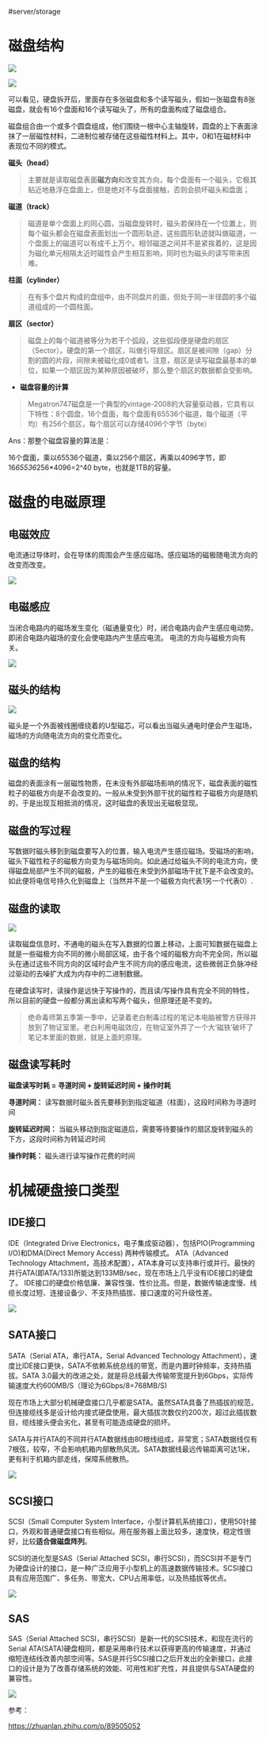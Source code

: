 #server/storage

# 磁盘结构

![](assets/磁盘概述/image-20221127185302610.png)

![](assets/磁盘概述/image-20221127185327972.png)


可以看见，硬盘拆开后，里面存在多张磁盘和多个读写磁头，假如一张磁盘有8张磁盘，就会有16个盘面和16个读写磁头了，所有的盘面构成了磁盘组合。

磁盘组合由一个或多个圆盘组成，他们围绕一根中心主轴旋转，圆盘的上下表面涂抹了一层磁性材料，二进制位被存储在这些磁性材料上。其中，0和1在磁材料中表现位不同的模式。

**磁头（head）**

> 主要就是读取磁盘表面**磁方向**和改变其方向，每个盘面有一个磁头，它极其贴近地悬浮在盘面上，但是绝对不与盘面接触，否则会损坏磁头和盘面；

**磁道（track）**

> 磁道是单个盘面上的同心圆，当磁盘旋转时，磁头若保持在一个位置上，则每个磁头都会在磁盘表面划出一个圆形轨迹，这些圆形轨迹就叫做磁道，一个盘面上的磁道可以有成千上万个。相邻磁道之间并不是紧挨着的，这是因为磁化单元相隔太近时磁性会产生相互影响，同时也为磁头的读写带来困难。

**柱面（cylinder）**

> 在有多个盘片构成的盘组中，由不同盘片的面，但处于同一半径圆的多个磁道组成的一个圆柱面。

**扇区（sector）**

> 磁盘上的每个磁道被等分为若干个弧段，这些弧段便是硬盘的扇区（Sector）。硬盘的第一个扇区，叫做引导扇区。扇区是被间隙（gap）分割的圆的片段，间隙未被磁化成0或者1。注意，扇区是读写磁盘最基本的单位，如果一个扇区因为某种原因被破坏，那么整个扇区的数据都会受影响。

*   **磁盘容量的计算**

> Megatron747磁盘是一个典型的vintage-2008的大容量驱动器，它具有以下特性：8个圆盘，16个盘面，每个盘面有65536个磁道，每个磁道（平均）有256个扇区，每个扇区可以存储4096个字节（byte）

Ans：那整个磁盘容量的算法是：

16个盘面，乘以65536个磁道，乘以256个扇区，再乘以4096字节，即16*65536*256\*4096=2^40 byte，也就是1TB的容量。

# 磁盘的电磁原理

## 电磁效应

电流通过导体时，会在导体的周围会产生感应磁场。感应磁场的磁极随电流方向的改变而改变。

![](assets/磁盘概述/image-20221127185345083.png)

## 电磁感应

当闭合电路内的磁场发生变化（磁通量变化）时，闭合电路内会产生感应电动势。即闭合电路内磁场的变化会使电路内产生感应电流。 电流的方向与磁极方向有关。

![](assets/磁盘概述/image-20221127185410722.png)

## 磁头的结构

![](assets/磁盘概述/image-20221127185420227.png)

磁头是一个外面被线圈缠绕着的U型磁芯，可以看出当磁头通电时便会产生磁场，磁场的方向随电流方向的变化而变化。

## 磁盘的结构

磁盘的表面涂有一层磁性物质，在未没有外部磁场影响的情况下，磁盘表面的磁性粒子的磁极方向是不会改变的。一般从未受到外部干扰的磁性粒子磁极方向是随机的，于是出现互相抵消的情况，这时磁盘的表现出无磁极显现。

## 磁盘的写过程

写数据时磁头移到到磁盘要写入的位置，输入电流产生感应磁场。受磁场的影响，磁头下磁性粒子的磁极方向变为与磁场同向。如此通过给磁头不同的电流方向，使得磁盘局部产生不同的磁极，产生的磁极在未受到外部磁场干扰下是不会改变的。如此便将电信号持久化到磁盘上（当然并不是一个磁极方向代表1另一个代表0）.

## 磁盘的读取

![](assets/磁盘概述/image-20221127185433486.png)

读取磁盘信息时，不通电的磁头在写入数据的位置上移动，上面可知数据在磁盘上就是一些磁极方向不同的微小局部区域，由于各个域的磁极方向不完全同，所以磁头在通过这些不同方向的区域时会产生不同方向的感应电流，这些微弱正负脉冲经过驱动的去噪扩大成为内存中的二进制数据。

在硬盘读写时，读操作是远快于写操作的，而且读/写操作具有完全不同的特性，所以目前的硬盘一般都分离出读和写两个磁头，但原理还是不变的。

> 绝命毒师第五季第一季中，记录着老白制毒过程的笔记本电脑被警方获得并放到了物证室里。老白利用电磁效应，在物证室外弄了一个大‘磁铁’破坏了笔记本里面的数据，就是上面的原理。

## 磁盘读写耗时

**磁盘读写时耗 = 寻道时间 + 旋转延迟时间 + 操作时耗**

**寻道时间：** 读写数据时磁头首先要移到到指定磁道（柱面），这段时间称为寻道时间

**旋转延迟时间：** 当磁头移动到指定磁道后，需要等待要操作的扇区旋转到磁头的下方，这段时间称为转延迟时间

**操作时耗：** 磁头进行读写操作花费的时间

# 机械硬盘接口类型

## IDE接口

IDE（Integrated Drive Electronics，电子集成驱动器），包括PIO(Programming I/O)和DMA(Direct Memory Access) 两种传输模式。
ATA（Advanced Technology Attachment，高技术配置），ATA本身可以支持串行或并行。最快的并行ATA(即ATA/133)所能达到133MB/sec，现在市场上几乎没有IDE接口的硬盘了。 &#x20;
IDE接口的硬盘价格低廉、兼容性强、性价比高。但是，数据传输速度慢、线缆长度过短、连接设备少、不支持热插拔、接口速度的可升级性差。

![](assets/磁盘概述/image-20221127185450876.png)

## SATA接口

SATA（Serial ATA，串行ATA，Serial Advanced Technology Attachment），速度比IDE接口更快，SATA不依赖系统总线的带宽，而是内置时钟频率，支持热插拔。SATA 3.0最大的改进之处，就是将总线最大传输带宽提升到6Gbps，实际传输速度大约600MB/S（理论为6Gbps/8=768MB/S) &#x20;

现在市场上大部分机械硬盘接口几乎都是SATA。虽然SATA具备了热插拔的规范，但连接缆线多是设计给内接式硬盘使用，最大插拔次数仅约200次，超过此插拔数目，缆线接头便会劣化，甚至有可能造成硬盘的损坏。 &#x20;

SATA与并行ATA的不同并行ATA数据线由80根线组成，非常宽；SATA数据线仅有7根弦，较窄，不会影响机箱内部散热风流。SATA数据线最远传输距离可达1米，更有利于机箱内部走线，保障系统散热。

![](assets/磁盘概述/image-20221127185459934.png)

## SCSI接口

SCSI（Small Computer System Interface，小型计算机系统接口），使用50针接口，外观和普通硬盘接口有些相似。用在服务器上面比较多，速度快，稳定性很好，比较**适合做磁盘阵列**。          &#x20;

SCSI的进化型是SAS（Serial Attached SCSI，串行SCSI），而SCSI并不是专门为硬盘设计的接口，是一种广泛应用于小型机上的高速数据传输技术。SCSI接口具有应用范围广、多任务、带宽大、CPU占用率低，以及热插拔等优点。

![](assets/磁盘概述/image-20221127185509263.png)

## SAS

&#x20;SAS（Serial Attached SCSI，串行SCSI）是新一代的SCSI技术，和现在流行的Serial ATA(SATA)硬盘相同，都是采用串行技术以获得更高的传输速度，并通过缩短连结线改善内部空间等。SAS是并行SCSI接口之后开发出的全新接口，此接口的设计是为了改善存储系统的效能、可用性和扩充性，并且提供与SATA硬盘的兼容性。

![](assets/磁盘概述/image-20221127185517728.png)

参考：

<https://zhuanlan.zhihu.com/p/89505052>
